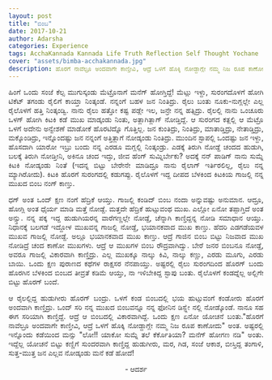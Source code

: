 ```yaml
---
layout: post
title: "ಬಿಂಬ"
date: 2017-10-21
author: Adarsha
categories: Experience
tags: AcchaKannada Kannada Life Truth Reflection Self Thought Yochane
cover: "assets/bimba-acchakannada.jpg"
description: ಹೊರಗೆ ನಾವೆಲ್ರೂ ಅಂದವಾಗೇ ಕಾಣ್ತೀವಿ, ಆದ್ರೆ ಒಳಗೆ ಹೊಕ್ಕಿ ನೋಡ್ದಾಗ್ಲೇ ನಮ್ಮ ನಿಜ ರೂಪ ಕಾಣೋದh
---
```


<p align ="justify">ಹಿಂಗೆ ಒಂದು ಸಂಜೆ ಕೆಲ್ಸ ಮುಗುಸ್ಕಂಡು ಮೆಟ್ರೊನಾಗೆ ಮನೆಗ್ ಹೋಗ್ತಿದ್ದೆ! ಮೆಟ್ಲು ಇಳ್ದು, ಸುರಂಗದೊಳಗೆ ಹೋಗಿ ಟಿಕೆಟ್ ತಗಂಡು ರೈಲಿಗೆ ಕಾಯ್ತಾ ನಿಂತ್ಕಂಡೆ. ನನ್ನಂಗೆ ಬಹಳ ಜನ ನಿಂತಿದ್ರು. ರೈಲು ಬಂತು ನೂಕು-ನುಗ್ಲಲ್ಲೇ ಎಲ್ಲ ರೈಲೊಳಗೆ ಹತ್ತಿ ನಿಂತ್ಕಂಡ್ವಿ. ನಾನು ರೈಲು ಹತ್ತೋ ಕಷ್ಟ ಪಡ್ಲೇ ಇಲ, ಜನ್ರೇ ನನ್ನ ಹತ್ಸಿದ್ರು. ರೈಲಲ್ಲಿ ನಾನು ಒಂಚೂರು ಒಳಗ್ ಹೋಗಿ ಕಿಟಕಿ ಕಡೆ ಮುಖ ಮಾಡ್ಕಂಡು ನಿಂತು, ಅತ್ಲಾಗಿತ್ಲಾಗ್ ನೋಡ್ತಿದ್ದೆ. ಆ ಸುರಂಗದ ಕತ್ಲಲ್ಲಿ ಆ ಮೆಟ್ರೊ ಒಳಗೆ ಅದೇನು ಅನ್ವೇಶಣೆ ಮಾಡೋಕೆ ಹೊರಟಿದ್ನೊ ಗೊತ್ತಿಲ್ಲ. ಜನ ಕುಂತಿದ್ರು, ನಿಂತಿದ್ರು, ಮಾತಾಡ್ತಿದ್ರು, ನೇತಾಡ್ತಿದ್ರು, ಮಕ್ಕೊಂಡಿದ್ರು, ಇನ್ನೊಂದಷ್ಟು ಜನ ನನ್ನಂಗೆ ಅತ್ತಿತ್ಲಾಗೆ ನೋಡ್ಕಂಡು ನಿಂತಿದ್ರು. ಮುಂದಿನ ಸ್ಟಾಪಲ್ಲಿ ಒಂದಷ್ಟು ಜನ ಇಳ್ದು, ಹೊಸದಾಗಿ ಯಾರೋ ಇಬ್ರು ಬಂದು ನನ್ನ ಎರಡೂ ಮಗ್ಲಲ್ಲಿ ನಿಂತ್ಕಂಡ್ರು. ಎಡಕ್ಕೆ ತಿರುಗಿ ನೋಡ್ದೆ ಚಂದದ ಹುಡುಗಿ, ಬಲಕ್ಕೆ ತಿರುಗಿ ನೋಡ್ತೀನಿ, ಅಕಿನೂ ಚಂದ ಇದ್ಳು, ಜೀವ ಹೆಂಗ್ ಸುಮ್ನಿರ್ಬೇಕು? ಅದಕ್ಕೆ ನನ್ ಪಾಡಿಗ್ ನಾನು ಸುಮ್ನೆ ಕಿಟಕಿ ನೋಡ್ಕಂಡು ನಿಂತೆ (ಇದನ್ನ ಬಿಟ್ಟು ಬೇರೇನೇ ಮಾಡಿದ್ರೂ ನಾನು ರೈಲಾಗ್ ಇರ್ತಿರಲಿಲ್ಲ, ರೈಲು ನನ್ನ ಮ್ಯಾಗಿರೋದು). ಕಿಟಕಿ ಹೊರಗೆ ಸುರಂಗದಲ್ಲಿ ಕಡುಗಪ್ಪು. ರೈಲೊಳಗೆ ಇದ್ದ ದೀಪದ ಬೆಳಕಿಂದ ಕಿಟಕಿಯ ಗಾಜಲ್ಲಿ ನನ್ನ ಮುಖದ ಬಿಂಬ ನಂಗ್ ಕಾಣ್ತು.</p>

<p align ="justify">ಧಗ್ ಅಂತ ಒಂದ್ ಕ್ಷಣ ನಂಗೆ ಹೆದ್ರಿಕೆ ಆಯ್ತು. ಗಾಜಲ್ಲಿ ಕಂಡಿದ್ ಬಿಂಬ ನಂದಾ ಅನ್ನುವಷ್ಟು ಅನುಮಾನ. ಆದ್ರೂ, ಹೋಗ್ಲಿ ಅಂತ ಧೈರ್ಯ ಮಾಡಿ ಮತ್ತೆ ನೋಡ್ದೆ. ಮತ್ತದೇ ಹೆದ್ರಿಕೆ ಹುಟ್ಸುವಂಥ ಮುಖ. ಎಲ್ಲೋ ಏನೋ ತಪ್ಪಾಗ್ತಿದೆ ಅಂತ ಅನ್ಸ್ತು. ನನ್ನ ಪಕ್ಕ ಇದ್ದ ಹುಡುಗಿಯರನ್ನ ವಾರೆಗಣ್ಣಲ್ಲೇ ನೋಡ್ದೆ, ಚೆನ್ನಾಗಿ ಕಾಣ್ತಿದ್ದನ್ನ ನೋಡಿ ಸಮಾಧಾನ ಆಯ್ತು. ನಿಧಾನಕ್ಕೆ ಬಲಗಡೆ ಇದ್ದೋಳ ಮುಖವನ್ನ ಗಾಜಲ್ಲಿ ನೋಡ್ದೆ, ಭಯಾನಕವಾದ ಮುಖ ಕಾಣ್ತು. ಹೆದರಿ ಎಡಗಡೆಯವಳ ಮುಖವ ಗಾಜಲ್ಲಿ ನೋಡ್ದೆ. ಅಲ್ಲೂ ಭಯಾನಕವಾದ ಮುಖ ಕಾಣ್ತು. ಆದ್ರೆ ಗಾಜಿನ ಬಿಂಬ ಬಿಟ್ಟು ನಿಜವಾದ ಮುಖ ನೋಡಿದ್ರೆ ಚಂದ ಕಾಣೋ ಮುಖಗಳು. ಆದ್ರೆ ಆ ಮುಖಗಳ ಬಿಂಬ ರೌದ್ರವಾಗಿದ್ವು. ಬೇರೆ ಜನರ ಬಿಂಬನೂ ನೋಡ್ದೆ, ಅವರೂ ಗಾಜಲ್ಲಿ ವಿಕಾರವಾಗಿ ಕಾಣ್ತಿದ್ರು. ಎಲ್ಲ ಮುಖಕ್ಕೂ ನಾಲ್ಕು ಕಿವಿ, ನಾಲ್ಕು ಕಣ್ಣು, ಎರಡು ಮೂಗು, ಎರಡು ಬಾಯಿ. ಒಂದು ಕ್ಷಣ ಪುರಾಣದ ಕಥೆಗಳ ರಾಕ್ಷಸರ ನೆನಪಾಯ್ತು. ಅಷ್ಟರಲ್ಲಿ ರೈಲು ಸುರಂಗದಿಂದ ಹೊರಗ್ ಬಂದು ಹೊರಗಿನ ಬೆಳಕಿಂದ ಬಿಂಬದ ತೀವ್ರತೆ ಕಡಿಮೆ ಆಯ್ತು, ನಾ ಇಳಿಬೇಕಿದ್ದ ಸ್ಟಾಪು ಬಂತು. ರೈಲೊಳಗೆ ಕಂಡದ್ನೆಲ್ಲ ಅಲ್ಲಿಗೇ ಬಿಟ್ಟು ಹೊರಗ್ ಬಂದೆ.</p>

<p align ="justify">ಆ ರೈಲಲ್ಲಿದ್ದ ಹುಡುಗೀರು ಹೊರಗ್ ಬಂದ್ರು. ಒಳಗೆ ಕಂಡ ಬಿಂಬದಲ್ಲಿ ಭಯ ಹುಟ್ಸುವಂಗೆ ಕಂಡೋರು ಹೊರಗೆ ಅಂದವಾಗಿ ಕಾಣ್ತಿದ್ರು. ಒಂದ್ ಸರಿ ನನ್ನ ಮುಖದ ಬಿಂಬವನ್ನೂ ನನ್ನ ಫೋನಿನ ಡಿಸ್ಪ್ಲೇ ನಲ್ಲಿ ನೋಡ್ಕೊಂಡೆ. ನಾನೂ ಸಹ ಈಗ ಸರಿಯಾಗಿ ಕಾಣ್ತಿದ್ದೆ. ಆದ್ರೆ ಆ ಬಿಂಬದಲ್ಲಿ ವಿಕಾರವಾಗಿದ್ದೆ. ಒಂದು ಕ್ಷಣ ಏನೋ ಯೋಚನೆ ಬಂತು."ಹೊರಗೆ ನಾವೆಲ್ರೂ ಅಂದವಾಗೇ ಕಾಣ್ತೀವಿ, ಆದ್ರೆ ಒಳಗೆ ಹೊಕ್ಕಿ ನೋಡ್ದಾಗ್ಲೇ ನಮ್ಮ ನಿಜ ರೂಪ ಕಾಣೋದು" ಅಂತ.
ಅಷ್ಟರಲ್ಲಿ ಇನ್ನೊಂದು ಕಡೆಯಿಂದ ಮನ್ಸು "ಲೋ!! ಯಾಕೋ ಸುಮ್ನೆ ತಲೆ ಕೆರ್ಕೊತಿಯಾ? ಮನೆಗ್ ಹೋಗಣ ನಡಿ" ಅಂತು. ಇದ್ದೆಲ್ಲ ಯೋಚನೆ ಬಿಟ್ಟು ಕಣ್ಣಿಗೆ ಸುಂದರವಾಗಿ ಕಾಣ್ತಿದ್ದ ಹುಡುಗೀರು, ಮರ, ಗಿಡ, ಸಂಜೆ ಆಕಾಶ, ಬೀಸ್ತಿದ್ದ ತಂಗಾಳಿ, ಸುತ್ತ-ಮುತ್ತ ಜನ ಎಲ್ಲವ ನೋಡ್ಕಂಡು ಮನೆ ಕಡೆ ಹೋದೆ!</p>

<p align="center">- ಆದರ್ಶ</p>

